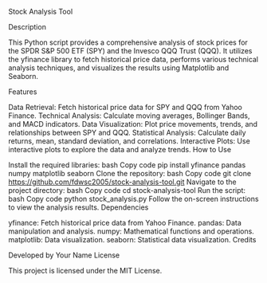 Stock Analysis Tool

Description

This Python script provides a comprehensive analysis of stock prices for the SPDR S&P 500 ETF (SPY) and the Invesco QQQ Trust (QQQ). It utilizes the yfinance library to fetch historical price data, performs various technical analysis techniques, and visualizes the results using Matplotlib and Seaborn.

Features

Data Retrieval: Fetch historical price data for SPY and QQQ from Yahoo Finance.
Technical Analysis: Calculate moving averages, Bollinger Bands, and MACD indicators.
Data Visualization: Plot price movements, trends, and relationships between SPY and QQQ.
Statistical Analysis: Calculate daily returns, mean, standard deviation, and correlations.
Interactive Plots: Use interactive plots to explore the data and analyze trends.
How to Use

Install the required libraries:
bash
Copy code
pip install yfinance pandas numpy matplotlib seaborn
Clone the repository:
bash
Copy code
git clone https://github.com/fdwsc2005/stock-analysis-tool.git
Navigate to the project directory:
bash
Copy code
cd stock-analysis-tool
Run the script:
bash
Copy code
python stock_analysis.py
Follow the on-screen instructions to view the analysis results.
Dependencies

yfinance: Fetch historical price data from Yahoo Finance.
pandas: Data manipulation and analysis.
numpy: Mathematical functions and operations.
matplotlib: Data visualization.
seaborn: Statistical data visualization.
Credits

Developed by Your Name
License

This project is licensed under the MIT License.